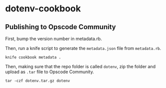 dotenv-cookbook
=====================

Publishing to Opscode Community
-------------------------------

First, bump the version number in metadata.rb.

Then, run a knife script to generate the `metadata.json` file from `metadata.rb`.

```
knife cookbook metadata .
```

Then, making sure that the repo folder is called `dotenv`, zip the folder and upload as `.tar` file to Opscode Community.

```
tar -czf dotenv.tar.gz dotenv
```
